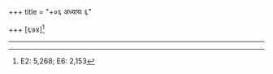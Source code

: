 +++
title = "+०६ अध्यायः ६"

+++
[६७४][^6/1]


[^6/1]: E2: 5,268; E6: 2,153

____________________________________________

